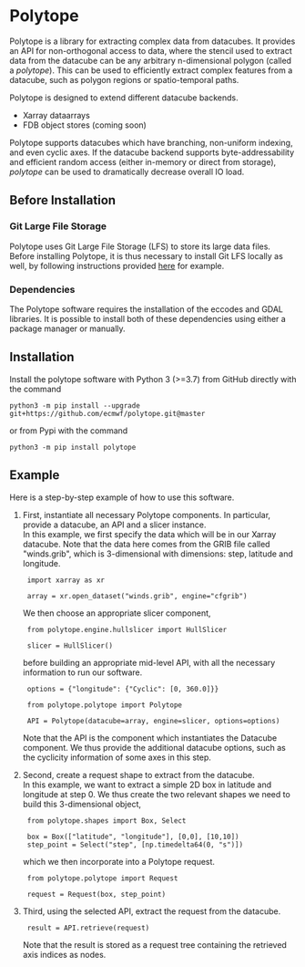 # Polytope

Polytope is a library for extracting complex data from datacubes. It provides an API for non-orthogonal access to data, where the stencil used to extract data from the datacube can be any arbitrary n-dimensional polygon (called a *polytope*). This can be used to efficiently extract complex features from a datacube, such as polygon regions or spatio-temporal paths.

Polytope is designed to extend different datacube backends.
* Xarray dataarrays
* FDB object stores (coming soon)

Polytope supports datacubes which have branching, non-uniform indexing, and even cyclic axes. If the datacube backend supports byte-addressability and efficient random access (either in-memory or direct from storage), *polytope* can be used to dramatically decrease overall IO load.

## Before Installation 

### Git Large File Storage

Polytope uses Git Large File Storage (LFS) to store its large data files. 
Before installing Polytope, it is thus necessary to install Git LFS locally as well, by following instructions provided [here](https://docs.github.com/en/repositories/working-with-files/managing-large-files/installing-git-large-file-storage) for example.

### Dependencies

The Polytope software requires the installation of the eccodes and GDAL libraries.
It is possible to install both of these dependencies using either a package manager or manually.


## Installation 

Install the polytope software with Python 3 (>=3.7) from GitHub directly with the command

    python3 -m pip install --upgrade git+https://github.com/ecmwf/polytope.git@master

or from Pypi with the command

    python3 -m pip install polytope

## Example

Here is a step-by-step example of how to use this software.

1. First, instantiate all necessary Polytope components. In particular, provide a datacube, an API and a slicer instance.  
 In this example, we first specify the data which will be in our Xarray datacube. Note that the data here comes from the GRIB file called "winds.grib", which is 3-dimensional with dimensions: step, latitude and longitude.

        import xarray as xr

        array = xr.open_dataset("winds.grib", engine="cfgrib")
    We then choose an appropriate slicer component,

        from polytope.engine.hullslicer import HullSlicer

        slicer = HullSlicer()
    before building an appropriate mid-level API, with all the necessary information to run our software. 

        options = {"longitude": {"Cyclic": [0, 360.0]}}

        from polytope.polytope import Polytope

        API = Polytope(datacube=array, engine=slicer, options=options)
    Note that the API is the component which instantiates the Datacube component. We thus provide the additional datacube options, such as the cyclicity information of some axes in this step.

2. Second, create a request shape to extract from the datacube.  
  In this example, we want to extract a simple 2D box in latitude and longitude at step 0. We thus create the two relevant shapes we need to build this 3-dimensional object,

        from polytope.shapes import Box, Select

        box = Box(["latitude", "longitude"], [0,0], [10,10])
        step_point = Select("step", [np.timedelta64(0, "s")])

    which we then incorporate into a Polytope request.

        from polytope.polytope import Request

        request = Request(box, step_point)

3. Third, using the selected API, extract the request from the datacube. 

        result = API.retrieve(request)

    Note that the result is stored as a request tree containing the retrieved axis indices as nodes.




<!-- # Requirements

Python >= 3.7 (for OrderedDict)
TODO: populate requirements.txt -->
